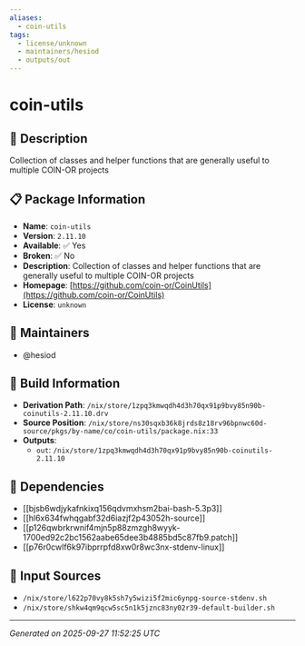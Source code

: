 ```yaml
---
aliases:
  - coin-utils
tags:
  - license/unknown
  - maintainers/hesiod
  - outputs/out
---
```


# coin-utils

## 📝 Description

Collection of classes and helper functions that are generally useful to multiple COIN-OR projects

## 📋 Package Information

- **Name**: `coin-utils`
- **Version**: `2.11.10`
- **Available**: ✅ Yes
- **Broken**: ✅ No
- **Description**: Collection of classes and helper functions that are generally useful to multiple COIN-OR projects
- **Homepage**: [https://github.com/coin-or/CoinUtils](https://github.com/coin-or/CoinUtils)
- **License**: `unknown`
## 👥 Maintainers

- @hesiod


## 🔧 Build Information

- **Derivation Path**: `/nix/store/1zpq3kmwqdh4d3h70qx91p9bvy85n90b-coinutils-2.11.10.drv`
- **Source Position**: `/nix/store/ns30sqxb36k8jrds8z18rv96bpnwc60d-source/pkgs/by-name/co/coin-utils/package.nix:33`
- **Outputs**:
  - `out`:  `/nix/store/1zpq3kmwqdh4d3h70qx91p9bvy85n90b-coinutils-2.11.10`

## 🔗 Dependencies

- [[bjsb6wdjykafnkixq156qdvmxhsm2bai-bash-5.3p3]]
- [[hl6x634fwhqgabf32d6iazjf2p43052h-source]]
- [[p126qwbrkrwnif4mjn5p88zmzgh8wyyk-1700ed92c2bc1562aabe65dee3b4885bd5c87fb9.patch]]
- [[p76r0cwlf6k97ibprrpfd8xw0r8wc3nx-stdenv-linux]]

## 📁 Input Sources

- `/nix/store/l622p70vy8k5sh7y5wizi5f2mic6ynpg-source-stdenv.sh`
- `/nix/store/shkw4qm9qcw5sc5n1k5jznc83ny02r39-default-builder.sh`

---
*Generated on 2025-09-27 11:52:25 UTC*
